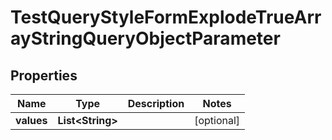 

# TestQueryStyleFormExplodeTrueArrayStringQueryObjectParameter


## Properties

| Name | Type | Description | Notes |
|------------ | ------------- | ------------- | -------------|
|**values** | **List&lt;String&gt;** |  |  [optional] |



